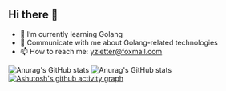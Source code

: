 ## Hi there 👋
- 🌱 I’m currently learning Golang
- 💬 Communicate with me about Golang-related technologies
- 📫 How to reach me: yzletter@foxmail.com
<!--
**yzletter/yzletter** is a ✨ _special_ ✨ repository because its `README.md` (this file) appears on your GitHub profile.

Here are some ideas to get you started:
- 🔭 I’m currently working on ...
- 🌱 I’m currently learning ...
- 👯 I’m looking to collaborate on ...
- 🤔 I’m looking for help with ...
- 💬 Ask me about ...
- 📫 How to reach me: ...
- 😄 Pronouns: ...
- ⚡ Fun fact: ...
-->
![Anurag's GitHub stats](https://github-readme-stats.vercel.app/api?username=yzletter)
![Anurag's GitHub stats](https://github-readme-stats.vercel.app/api?username=yzletter&show_icons=true&theme=radical)
[![Ashutosh's github activity graph](https://github-readme-activity-graph.vercel.app/graph?username=yzletter&theme=rogue)](https://github.com/ashutosh00710/github-readme-activity-graph)

